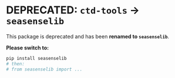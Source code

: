 # DEPRECATED: `ctd-tools` → `seasenselib`

This package is deprecated and has been **renamed to `seasenselib`**.

**Please switch to:**
```bash
pip install seasenselib
# then:
# from seasenselib import ...
